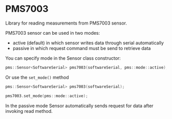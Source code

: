 # PMS7003

Library for reading measurements from PMS7003 sensor.

PMS7003 sensor can be used in two modes:
- active (default) in which sensor writes data through serial automatically
- passive in which request command must be send to retrieve data

You can specify mode in the Sensor class constructor:
```cpp
pms::Sensor<SoftwareSerial> pms7003(softwareSerial, pms::mode::active);
```

Or use the `set_mode()` method
```cpp
pms::Sensor<SoftwareSerial> pms7003(softwareSerial);

pms7003.set_mode(pms::mode::active);
```

In the passive mode Sensor automatically sends request for data after invoking read method.